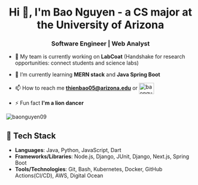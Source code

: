 <h1 align="center">Hi 👋, I'm Bao Nguyen - a CS major at the University of Arizona</h1>
<h3 align="center">Software Engineer | Web Analyst</h3>

- 🔭 My team is currently working on **LabCoat** (Handshake for research opportunities: connect students and science labs)

- 🌱 I’m currently learning **MERN stack** and **Java Spring Boot**

- 📫 How to reach me **thienbao05@arizona.edu** or <a href="https://linkedin.com/in/baonguyen05" target="blank"><img align="center" src="https://raw.githubusercontent.com/rahuldkjain/github-profile-readme-generator/master/src/images/icons/Social/linked-in-alt.svg" alt="baonguyen05" height="30" width="40" /></a>

- ⚡ Fun fact **I'm a lion dancer**

<p><img align="center" src="https://github-readme-streak-stats.herokuapp.com/?user=baonguyen09&" alt="baonguyen09" /></p>

## 🌱 Tech Stack

- **Languages**: Java, Python, JavaScript, Dart
- **Frameworks/Libraries**: Node.js, Django, JUnit, Django, Next.js, Spring Boot
- **Tools/Technologies**: Git, Bash, Kubernetes, Docker, GitHub Actions(CI/CD), AWS, Digital Ocean
